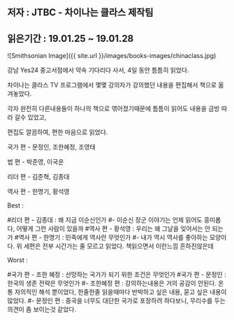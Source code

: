 ## 저자 : JTBC - 차이나는 클라스 제작팀

## 읽은기간 : 19.01.25 ~ 19.01.28

![Smithsonian Image]({{ site.url }}/images/books-images/chinaclass.jpg)

강남 Yes24 중고서점에서 약속 기다리다 사서, 4일 동안 틈틈히 읽었다.

차이나는 클라스 TV 프로그램에서 몇몇 강의자가 강의했던 내용을 편집해서 책으로 옮겨놓았다.

각자 완전히 다른내용들이 하나의 책으로 엮어졌기때문에 틈틈이 읽어도 내용을 금방 따라 갈수 있었고,

편집도 깔끔하여, 편한 마음으로 읽었다.

국가 편 - 문정인, 조한혜정, 조영태

법 편 - 박준영, 이국운

리더 편 - 김준혁, 김종대

역사 편 - 한명기, 황석영

Best :

#리더 편 - 김종대 : 왜 지금 이순신인가
#- 이순신 장군 이야기는 언제 읽어도 흥미롭다, 어떻게 그런 사람이 있을까
#역사 편 - 황석영 : 우리는 왜 그날을 잊어서는 안 되는가
#역사 편 - 한명기 : 민족에게 역사란 무엇인가
#- 내가 역시 역사를 좋아하는 모양이다. 위 세편은 전부 시간가는 줄 모르고 읽었다. 책읽으면서 이런느낌 흔하진않은데

Worst :

#국가 편 - 조한 혜정 : 선망하는 국가가 되기 위한 조건은 무엇인가
#국가 편  - 문정인 : 한국의 생존 전략은 무엇인가
#- 조한혜정 편 :  강의하는내용은 거의 공감이 안된다. 온통 자의적인 해석 뿐이었다, 한줄한줄 읽을때마다 반박하고 싶은 내용, 묻고 싶은 내용이 많았다.
#- 문정인 편 : 중국을 너무도 대단한 국가로 포장하려 하다보니, 무리수를 두는 의견이 좀 보이는것 같았다.
